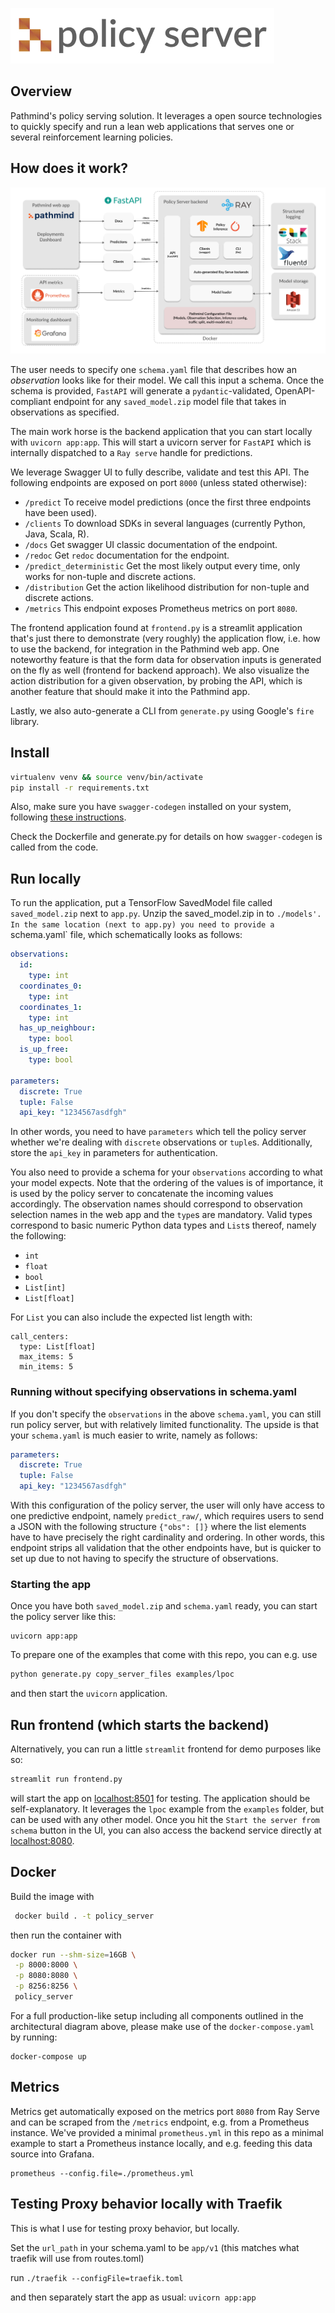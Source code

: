 ![pathmind policy server](assets/policy_server_logo.jpg)

## Overview

Pathmind's policy serving solution. It leverages a open source technologies
to quickly specify and run a lean web applications that serves one or several
reinforcement learning policies.

## How does it work?

![architecture](assets/server_backend_v2.jpg)

The user needs to specify one `schema.yaml` file that describes how an _observation_
looks like for their model. We call this input a schema. Once the schema is provided,
`FastAPI` will generate a `pydantic`-validated, OpenAPI-compliant endpoint for any
`saved_model.zip` model file that takes in observations as specified.

The main work horse is the backend application that you can start locally with `uvicorn app:app`.
This will start a uvicorn server for `FastAPI` which is internally dispatched to a `Ray serve`
handle for predictions.

We leverage Swagger UI to fully describe, validate and test this API. The following endpoints
are exposed on port `8000` (unless stated otherwise):

- `/predict` To receive model predictions (once the first three endpoints have been used).
- `/clients` To download SDKs in several languages (currently Python, Java, Scala, R).
- `/docs` Get swagger UI classic documentation of the endpoint.
- `/redoc` Get `redoc` documentation for the endpoint.
- `/predict_deterministic` Get the most likely output every time, only works for non-tuple and discrete actions.
- `/distribution` Get the action likelihood distribution for non-tuple and discrete actions.
- `/metrics` This endpoint exposes Prometheus metrics on port `8080`.

The frontend application found at `frontend.py` is a streamlit application that's just
there to demonstrate (very roughly) the application flow, i.e. how to use the backend,
for integration in the Pathmind web app. One noteworthy feature is that the form data
for observation inputs is generated on the fly as well (frontend for backend approach).
We also visualize the action distribution for a given observation, by probing the API,
which is another feature that should make it into the Pathmind app.

Lastly, we also auto-generate a CLI from `generate.py` using Google's `fire` library.

## Install

```bash
virtualenv venv && source venv/bin/activate
pip install -r requirements.txt
```

Also, make sure you have `swagger-codegen` installed on your system,
following [these instructions](https://swagger.io/docs/open-source-tools/swagger-codegen/).

Check the Dockerfile and generate.py for details on how `swagger-codegen` is called from the code.

## Run locally

To run the application, put a TensorFlow SavedModel file called `saved_model.zip` next to `app.py`. Unzip the saved_model.zip in to `./models'. In the same location (next to app.py) you need to provide a `schema.yaml` file, which schematically looks as follows:

```yaml
observations:
  id:
    type: int
  coordinates_0:
    type: int
  coordinates_1:
    type: int
  has_up_neighbour:
    type: bool
  is_up_free:
    type: bool

parameters:
  discrete: True
  tuple: False
  api_key: "1234567asdfgh"
```

In other words, you need to have `parameters` which tell the policy server whether we're dealing with `discrete`
observations or `tuple`s. Additionally, store the `api_key` in parameters for authentication.

You also need to provide a schema for your `observations` according to what your
model expects. Note that the ordering of the values is of importance, it is used by the policy server to concatenate
the incoming values accordingly. The observation names should correspond to observation selection names in the
web app and the `type`s are mandatory. Valid types correspond to basic numeric Python data types and `List`s
thereof, namely the following:

- `int`
- `float`
- `bool`
- `List[int]`
- `List[float]`

For `List` you can also include the expected list length with:

```
call_centers:
  type: List[float]
  max_items: 5
  min_items: 5
```

### Running without specifying observations in schema.yaml

If you don't specify the `observations` in the above `schema.yaml`, you can still run policy server, but with
relatively limited functionality. The upside is that your `schema.yaml` is much easier to write, namely as follows:

```yaml
parameters:
  discrete: True
  tuple: False
  api_key: "1234567asdfgh"
```

With this configuration of the policy server, the user will only have access to one predictive endpoint, namely
`predict_raw/`, which requires users to send a JSON with the following structure `{"obs": []}` where the list elements
have to have precisely the right cardinality and ordering. In other words, this endpoint strips all validation that
the other endpoints have, but is quicker to set up due to not having to specify the structure of observations.

### Starting the app

Once you have both `saved_model.zip` and `schema.yaml` ready, you can start the policy server like this:

```commandline
uvicorn app:app
```

To prepare one of the examples that come with this repo, you can e.g. use

```bash
python generate.py copy_server_files examples/lpoc
```

and then start the `uvicorn` application.

## Run frontend (which starts the backend)

Alternatively, you can run a little `streamlit` frontend for demo purposes like so:

```bash
streamlit run frontend.py
```

will start the app on [localhost:8501](localhost:8501) for testing. The application
should be self-explanatory. It leverages the `lpoc` example from the `examples` folder,
but can be used with any other model. Once you hit the `Start the server from schema`
button in the UI, you can also access the backend service directly at
[localhost:8080](localhost:8000).

## Docker

Build the image with

```bash
 docker build . -t policy_server
```

then run the container with

```bash
docker run --shm-size=16GB \
 -p 8000:8000 \
 -p 8080:8080 \
 -p 8256:8256 \
 policy_server
```

For a full production-like setup including all components outlined in the architectural diagram above,
please make use of the `docker-compose.yaml` by running:

```commandline
docker-compose up
```

## Metrics

Metrics get automatically exposed on the metrics port `8080` from Ray Serve and can be scraped
from the `/metrics` endpoint, e.g. from a Prometheus instance. We've provided a minimal `prometheus.yml`
in this repo as a minimal example to start a Prometheus instance locally, and e.g. feeding this
data source into Grafana.

```commandline
prometheus --config.file=./prometheus.yml
```

## Testing Proxy behavior locally with Traefik

This is what I use for testing proxy behavior, but locally.

Set the `url_path` in your schema.yaml to be `app/v1` (this matches what traefik will use from routes.toml)

run
`./traefik --configFile=traefik.toml`

and then separately start the app as usual:
`uvicorn app:app`
